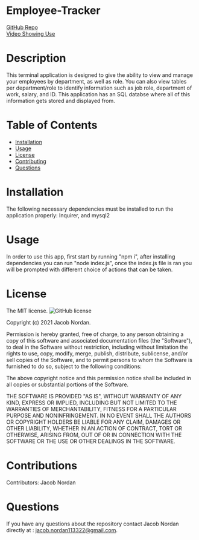 # Employee-Tracker
[GitHub Repo](https://github.com/jnordan132/Employee-Tracker)\
[Video Showing Use]()
# Description
This terminal application is designed to give the ability to view and manage your employees by department, as well as role. You can also view tables per department/role to identify information such as job role, department of work, salary, and ID. This application has an SQL databse where all of this information gets stored and displayed from.
# Table of Contents 
* [Installation](#installation)
* [Usage](#usage)
* [License](#license)
* [Contributing](#contributing)
* [Questions](#questions)
# Installation
The following necessary dependencies must be installed to run the application properly: Inquirer, and mysql2
# Usage
In order to use this app, first start by running "npm i", after installing dependencies you can run "node index.js", once the index.js file is ran you will be prompted with different choice of actions that can be taken.
# License
The MIT license. 
![GitHub license](https://img.shields.io/badge/license-MIT-blue.svg)
        
Copyright (c) 2021 Jacob Nordan.
        
Permission is hereby granted, free of charge, to any person obtaining a copy of this software and associated
documentation files (the "Software"), to deal in the Software without restriction, including without limitation
the rights to use, copy, modify, merge, publish, distribute, sublicense, and/or sell copies of the Software, and
to permit persons to whom the Software is furnished to do so, subject to the following conditions:

The above copyright notice and this permission notice shall be included in all copies or substantial portions
of the Software.

THE SOFTWARE IS PROVIDED "AS IS", WITHOUT WARRANTY OF ANY KIND, EXPRESS OR IMPLIED, INCLUDING BUT NOT LIMITED TO 
THE WARRANTIES OF MERCHANTABILITY, FITNESS FOR A PARTICULAR PURPOSE AND NONINFRINGEMENT. IN NO EVENT SHALL THE 
AUTHORS OR COPYRIGHT HOLDERS BE LIABLE FOR ANY CLAIM, DAMAGES OR OTHER LIABILITY, WHETHER IN AN ACTION OF CONTRACT,
TORT OR OTHERWISE, ARISING FROM, OUT OF OR IN CONNECTION WITH THE SOFTWARE OR THE USE OR OTHER DEALINGS IN THE SOFTWARE.
# Contributions
​Contributors: Jacob Nordan
# Questions
If you have any questions about the repository contact Jacob Nordan directly at : jacob.nordan113322@gmail.com.
